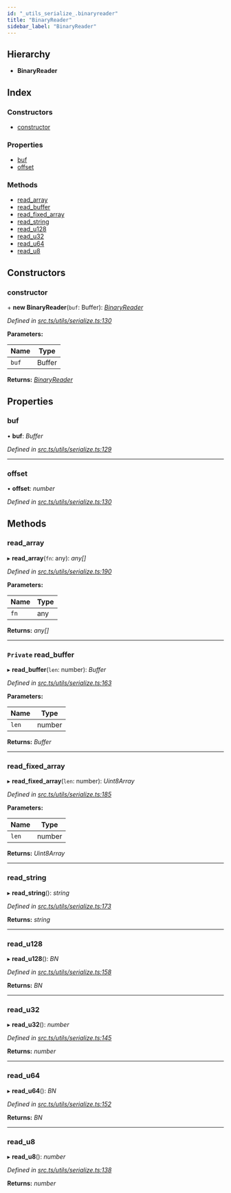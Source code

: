 ```yaml
---
id: "_utils_serialize_.binaryreader"
title: "BinaryReader"
sidebar_label: "BinaryReader"
---
```


## Hierarchy

* **BinaryReader**

## Index

### Constructors

* [constructor](_utils_serialize_.binaryreader.md#constructor)

### Properties

* [buf](_utils_serialize_.binaryreader.md#buf)
* [offset](_utils_serialize_.binaryreader.md#offset)

### Methods

* [read_array](_utils_serialize_.binaryreader.md#read_array)
* [read_buffer](_utils_serialize_.binaryreader.md#private-read_buffer)
* [read_fixed_array](_utils_serialize_.binaryreader.md#read_fixed_array)
* [read_string](_utils_serialize_.binaryreader.md#read_string)
* [read_u128](_utils_serialize_.binaryreader.md#read_u128)
* [read_u32](_utils_serialize_.binaryreader.md#read_u32)
* [read_u64](_utils_serialize_.binaryreader.md#read_u64)
* [read_u8](_utils_serialize_.binaryreader.md#read_u8)

## Constructors

###  constructor

\+ **new BinaryReader**(`buf`: Buffer): *[BinaryReader](_utils_serialize_.binaryreader.md)*

*Defined in [src.ts/utils/serialize.ts:130](https://github.com/nearprotocol/nearlib/blob/d578981/src.ts/utils/serialize.ts#L130)*

**Parameters:**

Name | Type |
------ | ------ |
`buf` | Buffer |

**Returns:** *[BinaryReader](_utils_serialize_.binaryreader.md)*

## Properties

###  buf

• **buf**: *Buffer*

*Defined in [src.ts/utils/serialize.ts:129](https://github.com/nearprotocol/nearlib/blob/d578981/src.ts/utils/serialize.ts#L129)*

___

###  offset

• **offset**: *number*

*Defined in [src.ts/utils/serialize.ts:130](https://github.com/nearprotocol/nearlib/blob/d578981/src.ts/utils/serialize.ts#L130)*

## Methods

###  read_array

▸ **read_array**(`fn`: any): *any[]*

*Defined in [src.ts/utils/serialize.ts:190](https://github.com/nearprotocol/nearlib/blob/d578981/src.ts/utils/serialize.ts#L190)*

**Parameters:**

Name | Type |
------ | ------ |
`fn` | any |

**Returns:** *any[]*

___

### `Private` read_buffer

▸ **read_buffer**(`len`: number): *Buffer*

*Defined in [src.ts/utils/serialize.ts:163](https://github.com/nearprotocol/nearlib/blob/d578981/src.ts/utils/serialize.ts#L163)*

**Parameters:**

Name | Type |
------ | ------ |
`len` | number |

**Returns:** *Buffer*

___

###  read_fixed_array

▸ **read_fixed_array**(`len`: number): *Uint8Array*

*Defined in [src.ts/utils/serialize.ts:185](https://github.com/nearprotocol/nearlib/blob/d578981/src.ts/utils/serialize.ts#L185)*

**Parameters:**

Name | Type |
------ | ------ |
`len` | number |

**Returns:** *Uint8Array*

___

###  read_string

▸ **read_string**(): *string*

*Defined in [src.ts/utils/serialize.ts:173](https://github.com/nearprotocol/nearlib/blob/d578981/src.ts/utils/serialize.ts#L173)*

**Returns:** *string*

___

###  read_u128

▸ **read_u128**(): *BN*

*Defined in [src.ts/utils/serialize.ts:158](https://github.com/nearprotocol/nearlib/blob/d578981/src.ts/utils/serialize.ts#L158)*

**Returns:** *BN*

___

###  read_u32

▸ **read_u32**(): *number*

*Defined in [src.ts/utils/serialize.ts:145](https://github.com/nearprotocol/nearlib/blob/d578981/src.ts/utils/serialize.ts#L145)*

**Returns:** *number*

___

###  read_u64

▸ **read_u64**(): *BN*

*Defined in [src.ts/utils/serialize.ts:152](https://github.com/nearprotocol/nearlib/blob/d578981/src.ts/utils/serialize.ts#L152)*

**Returns:** *BN*

___

###  read_u8

▸ **read_u8**(): *number*

*Defined in [src.ts/utils/serialize.ts:138](https://github.com/nearprotocol/nearlib/blob/d578981/src.ts/utils/serialize.ts#L138)*

**Returns:** *number*
